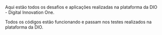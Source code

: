 Aqui estão todos os desafios e aplicações realizadas na plataforma da DIO - Digital Innovation One.

Todos os códigos estão funcionando e passam nos testes realizados na plataforma da DIO.
